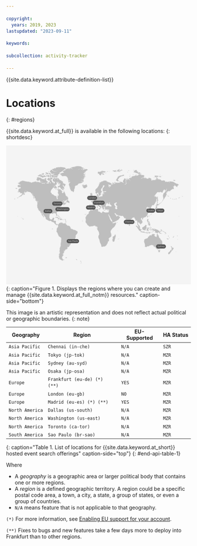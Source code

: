 ```yaml
---

copyright:
  years: 2019, 2023
lastupdated: "2023-09-11"

keywords:

subcollection: activity-tracker

---
```


{{site.data.keyword.attribute-definition-list}}

# Locations
{: #regions}

{{site.data.keyword.at_full}} is available in the following locations:
{: shortdesc}


![The image shows the locations where the {{site.data.keyword.at_full_notm}} service is available.](images/Activity-Tracker-Search-06-Locations.svg){: caption="Figure 1. Displays the regions where you can create and manage {{site.data.keyword.at_full_notm}} resources." caption-side="bottom"}

This image is an artistic representation and does not reflect actual political or geographic boundaries.
{: note}


| Geography             | Region                   | EU-Supported | HA Status |
|-----------------------|--------------------------|--------------|-----------|
| `Asia Pacific`        | `Chennai (in-che)`       | `N/A`        | `SZR`     |
| `Asia Pacific`        | `Tokyo (jp-tok)`         | `N/A`        | `MZR`     |
| `Asia Pacific`        | `Sydney (au-syd)`        | `N/A`        | `MZR`     |
| `Asia Pacific`        | `Osaka (jp-osa)`         | `N/A`        | `MZR`     |
| `Europe`              | `Frankfurt (eu-de) (*) (**)`  | `YES`        | `MZR`     |
| `Europe`              | `London (eu-gb)`         | `NO`         | `MZR`     |
| `Europe`              | `Madrid (eu-es) (*) (**)`  | `YES`        | `MZR`     |
| `North America`       | `Dallas (us-south)`      | `N/A`        | `MZR`     |
| `North America`       | `Washington (us-east)`   | `N/A`        | `MZR`     |
| `North America`       | `Toronto (ca-tor)`   | `N/A`        | `MZR`     |
| `South America`       | `Sao Paulo (br-sao)`     | `N/A`        | `MZR`     |
{: caption="Table 1. List of locations for {{site.data.keyword.at_short}} hosted event search offerings" caption-side="top"}
{: #end-api-table-1}


Where
* A *geography* is a geographic area or larger political body that contains one or more regions.
* A *region* is a defined geographic territory. A region could be a specific postal code area, a town, a city, a state, a group of states, or even a group of countries.
* `N/A` means feature that is not applicable to that geography.

`(*)` For more information, see [Enabling EU support for your account](/docs/account?topic=account-eu-supported).

`(**)` Fixes to bugs and new features take a few days more to deploy into Frankfurt than to other regions.

